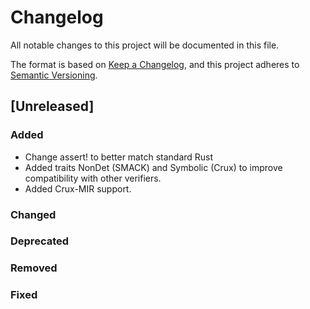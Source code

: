 # Changelog

All notable changes to this project will be documented in this file.

The format is based on [Keep a Changelog](https://keepachangelog.com/en/1.0.0/),
and this project adheres to [Semantic
Versioning](https://semver.org/spec/v2.0.0.html).

## [Unreleased]

### Added

- Change assert! to better match standard Rust
- Added traits NonDet (SMACK) and Symbolic (Crux) to improve compatibility with
  other verifiers.
- Added Crux-MIR support.

### Changed

### Deprecated

### Removed

### Fixed

[0.0.2]: https://github.com/project-oak/rust-verification-tools/compare/v0.0.1...v0.0.2
[0.0.1]: https://github.com/project-oak/rust-verification-tools/releases/tag/v0.0.1
